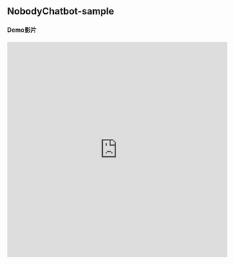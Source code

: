 ## NobodyChatbot-sample
#### Demo影片
<iframe height=498 width=510 src="https://youtu.be/13fP55S7eD4" frameborder=0 allowfullscreen></iframe>
